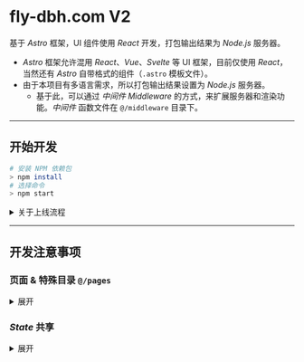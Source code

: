 # fly-dbh.com V2

基于 _Astro_ 框架，UI 组件使用 _React_ 开发，打包输出结果为 _Node.js_ 服务器。

-   _Astro_ 框架允许混用 _React_、_Vue_、_Svelte_ 等 UI 框架，目前仅使用 _React_，当然还有 _Astro_ 自带格式的组件（`.astro` 模板文件）。
-   由于本项目有多语言需求，所以打包输出结果设置为 _Node.js_ 服务器。
    -   基于此，可以通过 _中间件 Middleware_ 的方式，来扩展服务器和渲染功能。_中间件_ 函数文件在 `@/middleware` 目录下。

---

## 开始开发

```bash
# 安装 NPM 依赖包
> npm install
# 选择命令
> npm start
```

<details>
<summary>关于上线流程</summary>

可直接通过 `npm start` 命令触发上线流程。

线上版本使用 _Docker_ 镜像部署发布，打包流程是在 _Docker_ 容器内完成的。

-   代码库根目录下的各 `Dockerfile` 文件为对应的 _Docker_ 镜像生成文件，供线上生产环境使用。
-   如果要更改生产环境发布流程，只需修改 `Dockerfile`。
</details>

---

## 开发注意事项

### 页面 & 特殊目录 `@/pages`

<details>
<summary>展开</summary>

该目录下的 `.astro` 文件，会自动地根据目录结构，生成网站路由结构，如：

-   `@/pages/index.astro` 对应首页 `/`
-   `@/pages/sale.astro` 对应二级页面 `/sale`
-   `@/pages/support/index.astro` 对应二级页面 `/support`

所有的页面，以及暴露的接口请求（_Astro_ 称其为 `endpoint`）均放在 `@/pages` 目录下。

**除非** 该目录或文件的名称称以 `_` 为开头，这些目录和文件不会生成路由结构。

因此，如果需要在 `@/pages/` 下存放模板或者素材，请以 `_` 为开头命名，如：

-   `@/pages/home/_components/footer.tsx`
-   `@/pages/videos/_assets/youtube.svg`

另外，`@/pages` 下的第一级目录，如果名称和语言 ID 相同，则会被视为该语种的特殊模板目录。

-   当前所有语言会使用相同的模板文件，如访问日文版 `/ja/cases` 时，也会使用 `@/pages/cases/index.astro` 作为模板文件。
-   如果存在 `@/pages/ja/cases/index.astro` 文件，访问这一 URL 时则会使用该文件作为模板文件，以此可以完全区分不同语言的渲染结果。

有关 _Astro_ 的页面和路由的详细规则，请见[官方开发文档](https://docs.astro.build/en/basics/astro-pages/)。

</details>

### _State_ 共享

<details>
<summary>展开</summary>

在 _Astro_ 框架下，_React_ 组件之间没有联系，是不属于同一个根组件的，故使用 _Context_ 之类的方案共享 _State_ 这样的方式行不通。

根据 _Astro_ 官方的建议，如果有这样的需求，可采用 `nanostores` 来开发。可查阅 [参考文档](https://docs.astro.build/en/recipes/sharing-state-islands/)。

本代码库已安装有 `nanostores`。

</details>
